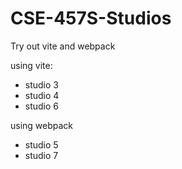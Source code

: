 # CSE-457S-Studios

Try out vite and webpack

using vite:
- studio 3
- studio 4
- studio 6

using webpack
- studio 5
- studio 7